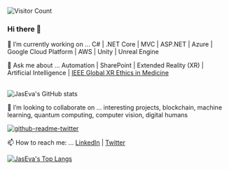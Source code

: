 ![Visitor Count](https://profile-counter.glitch.me/jaseva/count.svg)

### Hi there 👋

<!--
**jaseva/jaseva** is a ✨ _special_ ✨ repository because its `README.md` (this file) appears on your GitHub profile.

Here are some ideas to get you started:

- 🔭 I’m currently working on ...
- 🌱 I’m currently learning ...
- 👯 I’m looking to collaborate on ...
- 🤔 I’m looking for help with ...
- 💬 Ask me about ...
- 📫 How to reach me: ...
- 😄 Pronouns: ...
- ⚡ Fun fact: ...
-->

🔭 I’m currently working on ... C# | .NET Core | MVC | ASP.NET | Azure | Google Cloud Platform | AWS | Unity | Unreal Engine

💬 Ask me about ... Automation | SharePoint | Extended Reality (XR) | Artificial Intelligence | [IEEE Global XR Ethics in Medicine](https://bit.ly/39dlLu5)<br><br>

![JasEva's GitHub stats](https://github-readme-stats.vercel.app/api?username=jaseva&show_icons=true&theme=radical)<br>

👯 I’m looking to collaborate on ... interesting projects, blockchain, machine learning, quantum computing, computer vision, digital humans

[![github-readme-twitter](https://github-readme-twitter.gazf.vercel.app/api?id=branchbark)](https://github.com/branchbark/github-readme-twitter)<br>

📫 How to reach me: ... [LinkedIn](https://bit.ly/3QdM5oj) | [Twitter](https://bit.ly/3O3E3wv)<br>

[![JasEva's Top Langs](https://github-readme-stats.vercel.app/api/top-langs/?username=jaseva&layout=compact&theme=radical)](https://github.com/jaseva/github-readme-stats)
